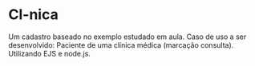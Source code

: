 # Cl-nica
Um cadastro baseado no exemplo estudado em aula. Caso de uso a ser desenvolvido: Paciente de uma clínica médica (marcação consulta). Utilizando EJS e node.js.
